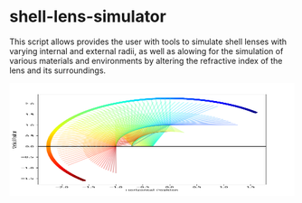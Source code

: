 # shell-lens-simulator
This script allows provides the user with tools to simulate shell lenses with varying internal and external radii, as well as alowing for the simulation of various materials and environments by altering the refractive index of the lens and its surroundings.

<p align="center">
  <img width="600" height="200" src="https://raw.githubusercontent.com/jproj3cts/shell-lens-simulator/main/halfShellLens.png">
</p>

